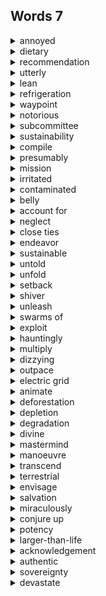 ## Words 7

<details>
    <summary>annoyed</summary>
    adj.生气的
</details>

<details>
    <summary>dietary</summary>
    adj.饮食的
</details>

<details>
    <summary>recommendation</summary>
    n.建议
</details>

<details>
    <summary>utterly</summary>
    adv.完全地，彻底地
</details>

<details>
    <summary>lean</summary>
    adj.瘦的，脂肪少的
</details>

<details>
    <summary>refrigeration</summary>
    n.冷冻，冷藏
</details>

<details>
    <summary>waypoint</summary>
    n.路径点
</details>

<details>
    <summary>notorious</summary>
    adj.声名狼藉的，臭名昭著的
</details>

<details>
    <summary>subcommittee</summary>
    n.专门小组
</details>

<details>
    <summary>sustainability</summary>
    n.可持续性
</details>

<details>
    <summary>compile</summary>
    v.编写，编纂
</details>

<details>
    <summary>presumably</summary>
    adv.可能，大概
</details>

<details>
    <summary>mission</summary>
    n.使命，任务
</details>

<details>
    <summary>irritated</summary>
    adj.生气的，恼怒的
</details>

<details>
    <summary>contaminated</summary>
    adj.被污染的
</details>

<details>
    <summary>belly</summary>
    n.肚子
</details>

<details>
    <summary>account for</summary>
    导致，引起
</details>

<details>
    <summary>neglect</summary>
    v.疏忽，忽视
</details>

<details>
    <summary>close ties</summary>
    密切的联系
</details>

<details>
    <summary>endeavor</summary>
    n.努力，尽力
</details>

<details>
    <summary>sustainable</summary>
    adj.可持续的
</details>

<details>
    <summary>untold</summary>
    adj.不可计量的，数量巨大的
</details>

<details>
    <summary>unfold</summary>
    v.展开，呈现
</details>

<details>
    <summary>setback</summary>
    n.挫折，阻碍
</details>

<details>
    <summary>shiver</summary>
    v.颤抖，哆嗦
</details>

<details>
    <summary>unleash</summary>
    v.发泄，释放出
</details>

<details>
    <summary>swarms of</summary>
    成群的
</details>

<details>
    <summary>exploit</summary>
    v.开发
</details>

<details>
    <summary>hauntingly</summary>
    adv.难以忘怀地
</details>

<details>
    <summary>multiply</summary>
    v.成倍增加
</details>

<details>
    <summary>dizzying</summary>
    adj.令人眩晕的
</details>

<details>
    <summary>outpace</summary>
    v.超过，比……快
</details>

<details>
    <summary>electric grid</summary>
    电网
</details>

<details>
    <summary>animate</summary>
    adj.有生命的，活的
</details>

<details>
    <summary>deforestation</summary>
    n.滥伐森林
</details>

<details>
    <summary>depletion</summary>
    n.耗尽，耗减
</details>

<details>
    <summary>degradation</summary>
    n.退化，恶化
</details>

<details>
    <summary>divine</summary>
    adj.天赐的
</details>

<details>
    <summary>mastermind</summary>
    v.策划，组织
</details>

<details>
    <summary>manoeuvre</summary>
    v.策划，诱使
</details>

<details>
    <summary>transcend</summary>
    v.超出，超越
</details>

<details>
    <summary>terrestrial</summary>
    adj.地球的，陆地的
</details>

<details>
    <summary>envisage</summary>
    v.想象，设想
</details>

<details>
    <summary>salvation</summary>
    n.救星
</details>

<details>
    <summary>miraculously</summary>
    adv.奇迹般地
</details>

<details>
    <summary>conjure up</summary>
    变魔术般地创造出
</details>

<details>
    <summary>potency</summary>
    n.力量，威力
</details>

<details>
    <summary>larger-than-life</summary>
    adj.极不平常的，非常引人注目的
</details>

<details>
    <summary>acknowledgement</summary>
    n.承认
</details>

<details>
    <summary>authentic</summary>
    adj.真正的，真实的
</details>

<details>
    <summary>sovereignty</summary>
    n.主权
</details>

<details>
    <summary>devastate</summary>
    v.彻底破坏，摧毁
</details>

